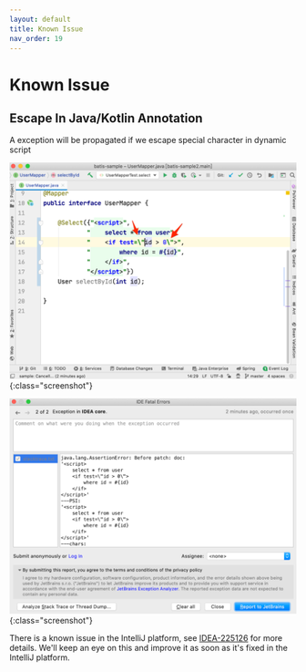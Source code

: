 ```yaml
---
layout: default
title: Known Issue
nav_order: 19
---
```


# Known Issue

## Escape In Java/Kotlin Annotation
A exception will be propagated if we escape special character in dynamic script

![escape in annotation](/assets/images/known-issue/escape-in-annotation.png){:class="screenshot"}

![escape exception](/assets/images/known-issue/escape-exception.png){:class="screenshot"}

There is a known issue in the IntelliJ platform, see [IDEA-225126](https://youtrack.jetbrains.com/issue/IDEA-225126) for more details.
We'll keep an eye on this and improve it as soon as it's fixed in the IntelliJ platform.
